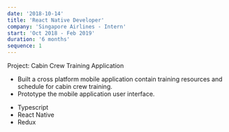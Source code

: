 ```yaml
---
date: '2018-10-14'
title: 'React Native Developer'
company: 'Singapore Airlines - Intern'
start: 'Oct 2018 - Feb 2019'
duration: '6 months'
sequence: 1
---
```


Project: Cabin Crew Training Application

<ul class="job-desc">
    <li> Built a cross platform mobile application contain training resources and schedule for cabin crew training.</li>
    <li> Prototype the mobile application user interface.</li>
</ul>
<ul class="tags">
    <li>Typescript</li>
    <li>React Native</li>
    <li>Redux</li>
</ul>
